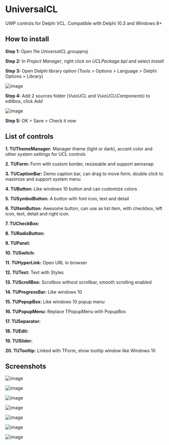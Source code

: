 # UniversalCL
UWP controls for Delphi VCL. Compatible with Delphi 10.3 and Windows 8+

## How to install

**Step 1:** Open file *UniversalCL.groupproj*

**Step 2:** In *Project Manager*, right click on *UCLPackage.bpl* and select *Install*

**Step 3:** Open Delphi library option (Tools > Options > Language > Delphi Options > Library)

![image](https://2.bp.blogspot.com/-RkP2bDqb82g/XSH1pCgmR3I/AAAAAAAAAZo/g5D8m6nTVJErcLi062pc2HcSAd6izzbkQCK4BGAYYCw/s1600/Howtoinstall1.png)

**Step 4:** Add 2 sources folder (*VuioUCL* and *VuioUCL\Components*) to editbox, click *Add*

![image](https://3.bp.blogspot.com/-PM93WZDl0hE/XSH1wDkn2mI/AAAAAAAAAZw/0RhcDtAHJuE7KIPpM9tC3ogvXHMzasyEACK4BGAYYCw/s1600/Howtoinstall2.png)

**Step 5:** OK > Save > Check it now

## List of controls

**1. TUThemeManager:** Manager theme (light or dark), accent color and other system settings for UCL controls

**2. TUForm:** Form with custom border, resizeable and support aerosnap

**3. TUCaptionBar:** Demo caption bar, can drag to move form, double click to maximize and support system menu

**4. TUButton:** Like windows 10 button and can customize colors

**5. TUSymbolButton:** A button with font icon, text and detail

**6. TUItemButton:** Awesome button, can use as list item, with checkbox, left icon, text, detail and right icon.

**7. TUCheckBox:**

**8. TURadioButton:**

**9. TUPanel:**

**10. TUSwitch:**

**11. TUHyperLink:** Open URL in browser

**12. TUText:** Text with Styles

**13. TUScrollBox:** Scrollbox without scrollbar, smooth scrolling enabled

**14. TUProgressBar:** Like windows 10

**15. TUPopupBox:** Like windows 10 popup menu

**16. TUPopupMenu:** Replace TPopupMenu with PopupBox

**17. TUSeparator:**

**18. TUEdit:**

**19. TUSlider:**

**20. TUTooltip:** Linked with TForm, show tooltip window like Windows 10

## Screenshots

![image](https://4.bp.blogspot.com/-qLwgvOiblw0/XQd95dJZjZI/AAAAAAAAAYU/sj1jJIYSodIWSN2wUUDRN2kLeeUOWRtlwCK4BGAYYCw/s1600/Screenshot1.png)

![image](https://4.bp.blogspot.com/-X0iqwB1Y_WM/XQd95Q6pkqI/AAAAAAAAAYg/YY-hD2TldHwzvoIXq4CGPSkTkWpe4aFpgCK4BGAYYCw/s1600/Screenshot2.png)

![image](https://2.bp.blogspot.com/-ipWiAd-h18o/XQd95aerWrI/AAAAAAAAAYc/a59-0VfLPaQ8xY9E1F3DmbZFuOz3KzxiwCK4BGAYYCw/s1600/Screenshot3.png)

![image](https://4.bp.blogspot.com/-22UrIxwgG6E/XQd95c9FryI/AAAAAAAAAYQ/OYB7CR9c8PAt3rqRpdpKkSMRVghJqQCgwCK4BGAYYCw/s1600/Screenshot4.png)

![image](https://1.bp.blogspot.com/-0PVekWKIzzM/XQd95RR6K8I/AAAAAAAAAYM/FCr4pIYXznAoC3YBU3s-Vlmn1BtBezIugCK4BGAYYCw/s1600/Screenshot5.png)

![image](https://1.bp.blogspot.com/-Slnt5qMZDJA/XQd95Q52WkI/AAAAAAAAAYY/c_SFFCE3R30KVnCfi0fTnFdirP70ljMOgCK4BGAYYCw/s1600/Screenshot6.png)

![image](https://1.bp.blogspot.com/-TASI8O1d7vw/XQxUuH799_I/AAAAAAAAAY0/1a4MadRAZQQ8u1PfyHjs7IlasU4qTfSuQCLcBGAs/s1600/Screenshot7.png)

